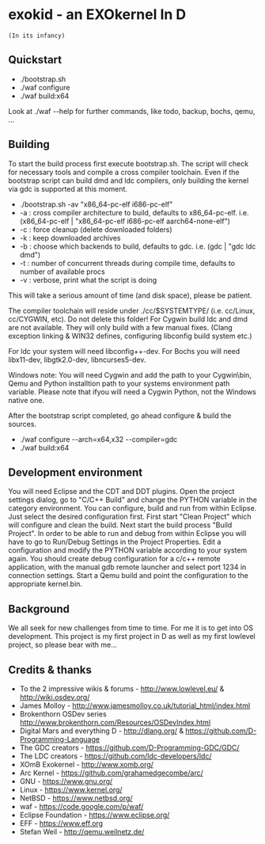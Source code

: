 exokid - an EXOkernel In D
==========================
    (In its infancy)

Quickstart
----------
- ./bootstrap.sh
- ./waf configure
- ./waf build:x64

Look at ./waf --help for further commands, like
todo, backup, bochs, qemu, ...


Building
--------
To start the build process first execute bootstrap.sh.
The script will check for necessary tools and compile a cross compiler toolchain.
Even if the bootstrap script can build dmd and ldc compilers, only building the kernel via gdc is supported at
this moment. 

- ./bootstrap.sh -av "x86_64-pc-elf i686-pc-elf"
- -a : cross compiler architecture to build, defaults to x86_64-pc-elf. i.e. (x86_64-pc-elf | "x86_64-pc-elf i686-pc-elf aarch64-none-elf")
- -c : force cleanup (delete downloaded folders)
- -k : keep downloaded archives
- -b : choose which backends to build, defaults to gdc. i.e. (gdc | "gdc ldc dmd")
- -t : number of concurrent threads during compile time, defaults to number of available procs
- -v : verbose, print what the script is doing

This will take a serious amount of time (and disk space), please be patient.

The compiler toolchain will reside under ./cc/$SYSTEMTYPE/ (i.e. cc/Linux, cc/CYGWIN, etc).
Do not delete this folder!
For Cygwin build ldc and dmd are not available. They will only build with a few manual fixes.
(Clang exception linking & WIN32 defines, configuring libconfig build system etc.)

For ldc your system will need libconfig++-dev.
For Bochs you will need libx11-dev, libgtk2.0-dev, libncurses5-dev.


Windows note:
You will need Cygwin and add the path to your Cygwin\bin, Qemu and Python installtion path to
your systems environment path variable.
Please note that ifyou will need a Cygwin Python, not the Windows native one.


After the bootstrap script completed, go ahead configure & build the sources.
- ./waf configure --arch=x64,x32 --compiler=gdc
- ./waf build:x64


Development environment
-----------------------
You will need Eclipse and the CDT and DDT plugins.
Open the project settings dialog, go to "C/C++ Build" and change the PYTHON variable in the category environment.
You can configure, build and run from within Eclipse. Just select the desired configuration first.
First start "Clean Project" which will configure and clean the build.
Next start the build process "Build Project".
In order to be able to run and debug from within Eclipse you will have to go to Run/Debug Settings in the Project
Properties.
Edit a configuration and modify the PYTHON variable according to your system again.
You should create debug configuration for a c/c++ remote application, with the manual gdb remote launcher and
select port 1234 in connection settings. Start a Qemu build and point the configuration to the appropriate kernel.bin.


Background
----------
We all seek for new challenges from time to time. For me it is to get into OS
development. This project is my first project in D as well as my first lowlevel project,
so please bear with me...


Credits & thanks
----------------
 - To the 2 impressive wikis & forums - http://www.lowlevel.eu/ & http://wiki.osdev.org/
 - James Molloy - http://www.jamesmolloy.co.uk/tutorial_html/index.html
 - Brokenthorn OSDev series http://www.brokenthorn.com/Resources/OSDevIndex.html
 - Digital Mars and everything D - http://dlang.org/ & https://github.com/D-Programming-Language
 - The GDC creators - https://github.com/D-Programming-GDC/GDC/
 - The LDC creators - https://github.com/ldc-developers/ldc/
 - XOmB Exokernel - http://www.xomb.org/
 - Arc Kernel - https://github.com/grahamedgecombe/arc/
 - GNU - https://www.gnu.org/
 - Linux - https://www.kernel.org/
 - NetBSD - https://www.netbsd.org/
 - waf - https://code.google.com/p/waf/
 - Eclipse Foundation - https://www.eclipse.org/
 - EFF - https://www.eff.org
 - Stefan Weil - http://qemu.weilnetz.de/

